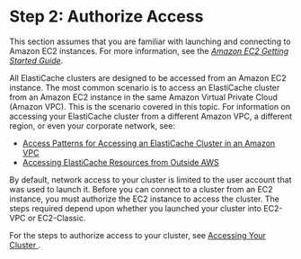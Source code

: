 # Step 2: Authorize Access<a name="GettingStarted.AuthorizeAccess"></a>

 This section assumes that you are familiar with launching and connecting to Amazon EC2 instances\. For more information, see the *[Amazon EC2 Getting Started Guide](https://docs.aws.amazon.com/AWSEC2/latest/GettingStartedGuide/)*\. 

All ElastiCache clusters are designed to be accessed from an Amazon EC2 instance\. The most common scenario is to access an ElastiCache cluster from an Amazon EC2 instance in the same Amazon Virtual Private Cloud \(Amazon VPC\)\. This is the scenario covered in this topic\. For information on accessing your ElastiCache cluster from a different Amazon VPC, a different region, or even your corporate network, see:
+ [Access Patterns for Accessing an ElastiCache Cluster in an Amazon VPC](elasticache-vpc-accessing.md)
+ [Accessing ElastiCache Resources from Outside AWS](accessing-elasticache.md#access-from-outside-aws)

By default, network access to your cluster is limited to the user account that was used to launch it\. Before you can connect to a cluster from an EC2 instance, you must authorize the EC2 instance to access the cluster\. The steps required depend upon whether you launched your cluster into EC2\-VPC or EC2\-Classic\.

For the steps to authorize access to your cluster, see [Accessing Your Cluster ](accessing-elasticache.md)\.
